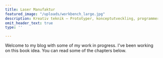 ```yaml
---
title: Laser Manufaktur
featured_image: "/uploads/workbench_large.jpg"
description: Kreativ teknik – Prototyper, konceptutveckling, programmering, elektronik
omit_header_text: true
type: ''

---
```

Welcome to my blog with some of my work in progress. I've been working on this book idea. You can read some of the chapters below.